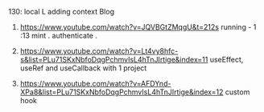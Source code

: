 130: local L adding context Blog

1. https://www.youtube.com/watch?v=JQVBGtZMqgU&t=212s
running - 1 :13 mint . authenticate .


2. https://www.youtube.com/watch?v=Lt4vy8hfc-s&list=PLu71SKxNbfoDqgPchmvIsL4hTnJIrtige&index=11
useEffect, useRef and useCallback with 1 project


3. https://www.youtube.com/watch?v=AFDYnd-XPa8&list=PLu71SKxNbfoDqgPchmvIsL4hTnJIrtige&index=12
custom hook
